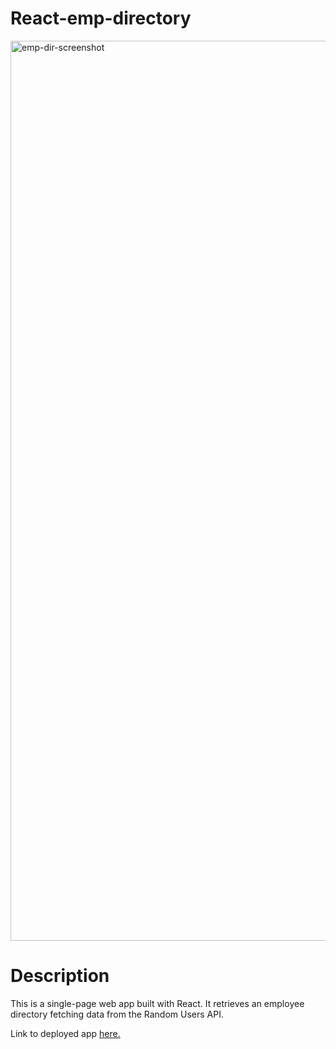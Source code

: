 # React-emp-directory

<img width="1440" alt="emp-dir-screenshot" src="https://user-images.githubusercontent.com/73517570/129512175-f090157b-6bef-4632-a7a7-1053eca3f660.png">

# Description

This is a single-page web app built with React. It retrieves an employee directory fetching data from the Random Users API. 

Link to deployed app <a href='https://raposogiselle.github.io/react-emp-directory/'>here.</a>

